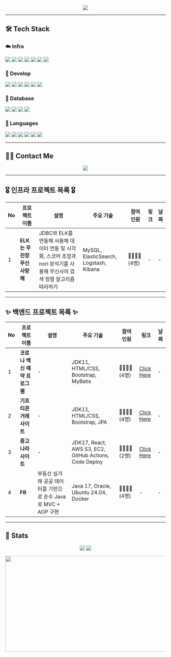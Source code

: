 <p align="center">
  <img src="https://capsule-render.vercel.app/api?type=soft&color=4b6cb7,e0eafc&height=150&section=header&text=Welcome%20to%20Ryan's%20Lab&fontColor=ffffff&fontSize=40&fontAlignY=40&desc=Back-End%20Developer%20%7C%20Maybe%20Infra%20Engineer&descAlignY=60&descAlign=50"/>
</p>

---

## 🛠 Tech Stack

### ☁️ Infra
<p>
  <img src="https://img.shields.io/badge/Amazon AWS-232F3E?style=for-the-badge&logo=amazonaws&logoColor=white"/>
  <img src="https://img.shields.io/badge/Docker-2496ED?style=for-the-badge&logo=docker&logoColor=white"/>
  <img src="https://img.shields.io/badge/Elasticsearch-005571?style=for-the-badge&logo=elasticsearch&logoColor=white"/>
  <img src="https://img.shields.io/badge/Kubernetes-326CE5?style=for-the-badge&logo=kubernetes&logoColor=white"/>
  <img src="https://img.shields.io/badge/Jenkins-D24939?style=for-the-badge&logo=jenkins&logoColor=white"/>
  <img src="https://img.shields.io/badge/Prometheus-E6522C?style=for-the-badge&logo=prometheus&logoColor=white"/>
  <img src="https://img.shields.io/badge/Kafka-231F20?style=for-the-badge&logo=apachekafka&logoColor=white"/>
</p>

### 🧠 Develop
<p>
  <img src="https://img.shields.io/badge/Spring Boot-6DB33F?style=for-the-badge&logo=springboot&logoColor=white"/>
  <img src="https://img.shields.io/badge/Spring Data JPA-59666C?style=for-the-badge&logo=spring&logoColor=white"/>
  <img src="https://img.shields.io/badge/JDBC-007396?style=for-the-badge&logo=java&logoColor=white"/>
  <img src="https://img.shields.io/badge/MyBatis-00618A?style=for-the-badge&logo=apache&logoColor=white"/>
  <img src="https://img.shields.io/badge/Node.js-339933?style=for-the-badge&logo=nodedotjs&logoColor=white"/>
  <img src="https://img.shields.io/badge/React-61DAFB?style=for-the-badge&logo=react&logoColor=black"/>
</p>

### 💾 Database
<p>
  <img src="https://img.shields.io/badge/MySQL-4479A1?style=for-the-badge&logo=mysql&logoColor=white"/>
  <img src="https://img.shields.io/badge/Oracle-F80000?style=for-the-badge&logo=oracle&logoColor=white"/>
  <img src="https://img.shields.io/badge/PostgreSQL-4169E1?style=for-the-badge&logo=postgresql&logoColor=white"/>
  <img src="https://img.shields.io/badge/Redis-DC382D?style=for-the-badge&logo=redis&logoColor=white"/>
</p>

### 🧬 Languages
<p>
  <img src="https://img.shields.io/badge/Java-007396?style=for-the-badge&logo=java&logoColor=white"/>
  <img src="https://img.shields.io/badge/C-A8B9CC?style=for-the-badge&logo=c&logoColor=black"/>
  <img src="https://img.shields.io/badge/C++-00599C?style=for-the-badge&logo=c%2B%2B&logoColor=white"/>
  <img src="https://img.shields.io/badge/Python-3776AB?style=for-the-badge&logo=python&logoColor=white"/>
  <img src="https://img.shields.io/badge/Javascript-F7DF1E?style=for-the-badge&logo=javascript&logoColor=black"/>
  <img src="https://img.shields.io/badge/Solidity-363636?style=for-the-badge&logo=solidity&logoColor=white"/>
</p>


---

## 🧑‍💻 Contact Me

<p align="center">
  <a href="https://cooolryan.tistory.com/"><img src="https://img.shields.io/badge/Tistory-000000?style=flat&logo=Tistory&logoColor=white"/></a>
</p>

---

## 🎖️ 인프라 프로젝트 목록 🎖️

| No | 프로젝트 이름 | 설명 | 주요 기술 | 참여 인원 | 링크 | 날짜 |
|----|---------------|------|-----------|----------|------|------|
| 1  | **ELK는 무진장 무신사랑해** | JDBC와 ELK를 연동해 사용해 데이터 연동 및 시각화, 스코어 조정과 nori 분석기를 사용해 무신사의 검색 정렬 알고리즘 따라하기 | MySQL, ElasticSearch, Logstash, Kibana | 👨‍👨‍👦‍👦 (4명) | - | - |

---

## ✨ 백엔드 프로젝트 목록 ✨

| No | 프로젝트 이름 | 설명 | 주요 기술 | 참여 인원 | 링크 | 날짜 |
|----|---------------|------|-----------|----------|------|------|
| 1 | **코로나 백신 예약 프로그램** | - | JDK11, HTML/CSS, Bootstrap, MyBatis | 👨‍👨‍👦‍👦 (4명) | [Click Here](https://github.com/KW-gugugaga/DB_Vaccine) | - |
| 2 | **기프티콘 거래 사이트** | - | JDK11, HTML/CSS, Bootstrap, JPA | 👨‍👨‍👦‍👦 (4명) | [Click Here](https://github.com/KW-gugugaga/SE_Project3) | - |
| 3 | **중고나라 사이트** | - | JDK17, React, AWS S3, EC2, GitHub Actions, Code Deploy | 👨‍👨‍👦‍👦 (2명) | [Click Here](https://github.com/CEDB2024/Joonggonara) | - |
| 4 | **FR** | 부동산 실거래 공공 데이터를 기반으로 순수 Java로 MVC + AOP 구현 | Java 17, Oracle, Ubuntu 24.04, Docker | 👨‍👨‍👦‍👦 (4명) | - | - |

---

## 🏅 Stats

<p align="center">
  <img src="https://github-readme-stats.vercel.app/api?username=CooolRyan&bg_color=180,8dcea1,00000000&title_color=ffffff&text_color=ffffff"/>
  <img src="https://github-readme-stats.vercel.app/api/top-langs/?username=CooolRyan&layout=compact&bg_color=180,8dcea1,00000000&title_color=ffffff&text_color=ffffff"/>
</p>

<div align="center">
  <a href="https://www.gitanimals.org/en_US?utm_medium=image&utm_source=CooolRyan&utm_content=farm">
  <img
    src="https://render.gitanimals.org/farms/CooolRyan"
    width="600"
    height="300"
  />
  </a>
</div>
